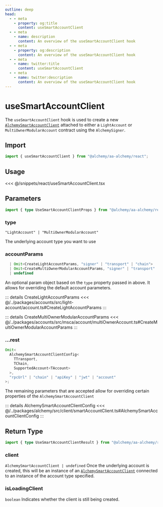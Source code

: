 ```yaml
---
outline: deep
head:
  - - meta
    - property: og:title
      content: useSmartAccountClient
  - - meta
    - name: description
      content: An overview of the useSmartAccountClient hook
  - - meta
    - property: og:description
      content: An overview of the useSmartAccountClient hook
  - - meta
    - name: twitter:title
      content: useSmartAccountClient
  - - meta
    - name: twitter:description
      content: An overview of the useSmartAccountClient hook
---
```


# useSmartAccountClient

The `useSmartAccountClient` hook is used to create a new [`AlchemySmartAccountClient`](/packages/aa-alchemy/smart-account-client/index) attached to either a `LightAccount` or `MultiOwnerModularAccount` contract using the `AlchemySigner`.

## Import

```ts
import { useSmartAccountClient } from "@alchemy/aa-alchemy/react";
```

## Usage

<<< @/snippets/react/useSmartAccountClient.tsx

## Parameters

```ts
import { type UseSmartAccountClientProps } from "@alchemy/aa-alchemy/react";
```

### type

`"LightAccount" | "MultiOwnerModularAccount"`

The underlying account type you want to use

### accountParams

```ts
  | Omit<CreateLightAccountParams, "signer" | "transport" | "chain">
  | Omit<CreateMultiOwnerModularAccountParams, "signer" | "transport" | "chain">
  | undefined
```

An optional param object based on the `type` property passed in above. It allows for overriding the default account parameters.

::: details CreateLightAccountParams
<<< @/../packages/accounts/src/light-account/account.ts#CreateLightAccountParams
:::

::: details CreateMultiOwnerModularAccountParams
<<< @/../packages/accounts/src/msca/account/multiOwnerAccount.ts#CreateMultiOwnerModularAccountParams
:::

### ...rest

```ts
Omit<
  AlchemySmartAccountClientConfig<
    TTransport,
    TChain,
    SupportedAccount<TAccount>
  >,
  "rpcUrl" | "chain" | "apiKey" | "jwt" | "account"
>;
```

The remaining parameters that are accepted allow for overriding certain properties of the `AlchemySmartAccountClient`

::: details AlchemySmartAccountClientConfig
<<< @/../packages/alchemy/src/client/smartAccountClient.ts#AlchemySmartAccountClientConfig
:::

## Return Type

```ts
import { type UseSmartAccountClientResult } from "@alchemy/aa-alchemy/react";
```

### client

`AlchemySmartAccountClient | undefined`
Once the underlying account is created, this will be an instance of an [`AlchemySmartAccountClient`](/packages/aa-alchemy/smart-account-client/index.html) connected to an instance of the account type specified.

### isLoadingClient

`boolean`
Indicates whether the client is still being created.
